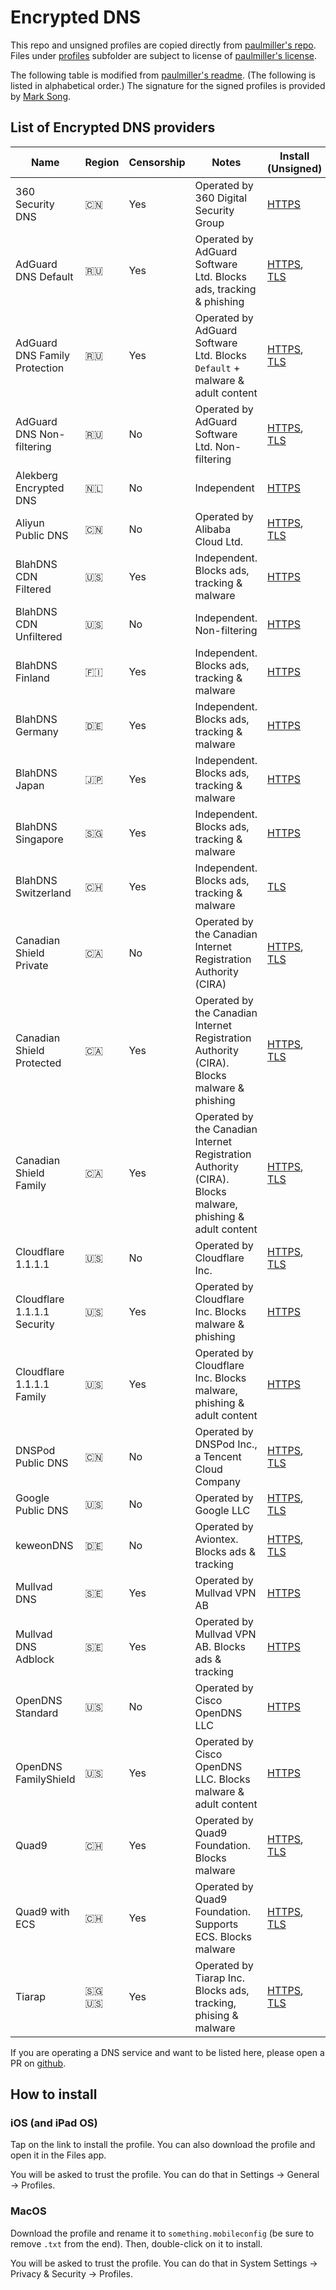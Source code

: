 # Encrypted DNS

This repo and unsigned profiles are copied directly from [paulmiller's repo](https://github.com/paulmillr/encrypted-dns). Files under [profiles](profiles) subfolder are subject to license of [paulmiller's license](https://github.com/paulmillr/encrypted-dns/blob/master/LICENSE). 

The following table is modified from [paulmiller's readme](https://github.com/paulmillr/encrypted-dns/blob/master/README.md). (The following is listed in alphabetical order.)  The signature for the signed profiles is provided by [Mark Song](marksong.tech).

## List of Encrypted DNS providers

| Name                          | Region | Censorship | Notes                                                                                                     | Install (Unsigned)                                                                                                       | Install (Signed)                                                                                                                       |
| ----------------------------- | ------ | ---------- | --------------------------------------------------------------------------------------------------------- | ------------------------------------------------------------------------------------------------------------------------ | -------------------------------------------------------------------------------------------------------------------------------------- |
| 360 Security DNS              | 🇨🇳     | Yes        | Operated by 360 Digital Security Group                                                                    | [HTTPS](profiles/360-https.mobileconfig)                                                                                 | [HTTPS](signed_profiles/360-https.mobileconfig)                                                                                        |
| AdGuard DNS Default           | 🇷🇺     | Yes        | Operated by AdGuard Software Ltd. Blocks ads, tracking & phishing                                         | [HTTPS](profiles/adguard-default-https.mobileconfig), [TLS](profiles/adguard-default-tls.mobileconfig)                   | [HTTPS](signed_profiles/adguard-default-https.mobileconfig), [TLS](signed_profiles/adguard-default-https.mobileconfig)                 |
| AdGuard DNS Family Protection | 🇷🇺     | Yes        | Operated by AdGuard Software Ltd. Blocks `Default` + malware & adult content                              | [HTTPS](profiles/adguard-family-https.mobileconfig), [TLS](profiles/adguard-family-tls.mobileconfig)                     | [HTTPS](signed_profiles/adguard-family-https.mobileconfig), [TLS](signed_profiles/adguard-family-tls.mobileconfig)                     |
| AdGuard DNS Non-filtering     | 🇷🇺     | No         | Operated by AdGuard Software Ltd. Non-filtering                                                           | [HTTPS](profiles/adguard-nofilter-https.mobileconfig), [TLS](profiles/adguard-nofilter-tls.mobileconfig)                 | [HTTPS](signed_profiles/adguard-nofilter-https.mobileconfig), [TLS](signed_profiles/adguard-nofilter-tls.mobileconfig)                 |
| Alekberg Encrypted DNS        | 🇳🇱     | No         | Independent                                                                                               | [HTTPS](profiles/alekberg-https.mobileconfig)                                                                            | [HTTPS](signed_profiles/alekberg-https.mobileconfig)                                                                                   |
| Aliyun Public DNS             | 🇨🇳     | No         | Operated by Alibaba Cloud Ltd.                                                                            | [HTTPS](profiles/alibaba-https.mobileconfig), [TLS](profiles/alibaba-tls.mobileconfig)                                   | [HTTPS](signed_profiles/alibaba-https.mobileconfig), [TLS](signed_profiles/alibaba-tls.mobileconfig)                                   |
| BlahDNS CDN Filtered          | 🇺🇸     | Yes        | Independent. Blocks ads, tracking & malware                                                               | [HTTPS](profiles/blahdns-cdn-adblock-doh1.mobileconfig)                                                                  | [HTTPS](signed_profiles/blahdns-cdn-adblock-doh1.mobileconfig)                                                                         |
| BlahDNS CDN Unfiltered        | 🇺🇸     | No         | Independent. Non-filtering                                                                                | [HTTPS](profiles/blahdns-cdn-unfiltered-doh1.mobileconfig)                                                               | [HTTPS](signed_profiles/blahdns-cdn-unfiltered-doh1.mobileconfig)                                                                      |
| BlahDNS Finland               | 🇫🇮     | Yes        | Independent. Blocks ads, tracking & malware                                                               | [HTTPS](profiles/blahdns-finland-doh.mobileconfig)                                                                       | [HTTPS](signed_profiles/blahdns-finland-doh.mobileconfig)                                                                              |
| BlahDNS Germany               | 🇩🇪     | Yes        | Independent. Blocks ads, tracking & malware                                                               | [HTTPS](profiles/blahdns-germany-doh.mobileconfig)                                                                       | [HTTPS](signed_profiles/blahdns-germany-doh.mobileconfig)                                                                              |
| BlahDNS Japan                 | 🇯🇵     | Yes        | Independent. Blocks ads, tracking & malware                                                               | [HTTPS](profiles/blahdns-japan-doh.mobileconfig)                                                                         | [HTTPS](signed_profiles/blahdns-japan-doh.mobileconfig)                                                                                |
| BlahDNS Singapore             | 🇸🇬     | Yes        | Independent. Blocks ads, tracking & malware                                                               | [HTTPS](profiles/blahdns-singapore-doh.mobileconfig)                                                                     | [HTTPS](signed_profiles/blahdns-singapore-doh.mobileconfig)                                                                            |
| BlahDNS Switzerland           | 🇨🇭     | Yes        | Independent. Blocks ads, tracking & malware                                                               | [TLS](profiles/blahdns-switzerland-dot.mobileconfig)                                                                     | [TLS](signed_profiles/blahdns-switzerland-dot.mobileconfig)                                                                            |
| Canadian Shield Private       | 🇨🇦     | No         | Operated by the Canadian Internet Registration Authority (CIRA)                                           | [HTTPS](profiles/canadianshield-private-https.mobileconfig), [TLS](profiles/canadianshield-private-tls.mobileconfig)     | [HTTPS](signed_profiles/canadianshield-private-https.mobileconfig), [TLS](signed_profiles/canadianshield-private-tls.mobileconfig)     |
| Canadian Shield Protected     | 🇨🇦     | Yes        | Operated by the Canadian Internet Registration Authority (CIRA). Blocks malware & phishing                | [HTTPS](profiles/canadianshield-protected-https.mobileconfig), [TLS](profiles/canadianshield-protected-tls.mobileconfig) | [HTTPS](signed_profiles/canadianshield-protected-https.mobileconfig), [TLS](signed_profiles/canadianshield-protected-tls.mobileconfig) |
| Canadian Shield Family        | 🇨🇦     | Yes        | Operated by the Canadian Internet Registration Authority (CIRA). Blocks malware, phishing & adult content | [HTTPS](profiles/canadianshield-family-https.mobileconfig), [TLS](profiles/canadianshield-family-tls.mobileconfig)       | [HTTPS](signed_profiles/canadianshield-family-https.mobileconfig), [TLS](signed_profiles/canadianshield-family-tls.mobileconfig)       |
| Cloudflare 1.1.1.1            | 🇺🇸     | No         | Operated by Cloudflare Inc.                                                                               | [HTTPS](profiles/cloudflare-https.mobileconfig), [TLS](profiles/cloudflare-tls.mobileconfig)                             | [HTTPS](signed_profiles/cloudflare-https.mobileconfig), [TLS](signed_profiles/cloudflare-tls.mobileconfig)                             |
| Cloudflare 1.1.1.1 Security   | 🇺🇸     | Yes        | Operated by Cloudflare Inc. Blocks malware & phishing                                                     | [HTTPS](profiles/cloudflare-malware-https.mobileconfig)                                                                  | [HTTPS](signed_profiles/cloudflare-malware-https.mobileconfig)                                                                         |
| Cloudflare 1.1.1.1 Family     | 🇺🇸     | Yes        | Operated by Cloudflare Inc. Blocks malware, phishing & adult content                                      | [HTTPS](profiles/cloudflare-family-https.mobileconfig)                                                                   | [HTTPS](signed_profiles/cloudflare-family-https.mobileconfig)                                                                          |
| DNSPod Public DNS             | 🇨🇳     | No         | Operated by DNSPod Inc., a Tencent Cloud Company                                                          | [HTTPS](profiles/dnspod-https.mobileconfig), [TLS](profiles/dnspod-tls.mobileconfig)                                     | [HTTPS](signed_profiles/dnspod-https.mobileconfig), [TLS](signed_profiles/dnspod-tls.mobileconfig)                                     |
| Google Public DNS             | 🇺🇸     | No         | Operated by Google LLC                                                                                    | [HTTPS](profiles/google-https.mobileconfig), [TLS](profiles/google-tls.mobileconfig)                                     | [HTTPS](signed_profiles/google-https.mobileconfig), [TLS](signed_profiles/google-tls.mobileconfig)                                     |
| keweonDNS                     | 🇩🇪     | No         | Operated by Aviontex. Blocks ads & tracking                                                               | [HTTPS](profiles/keweondns-doh.mobileconfig), [TLS](profiles/keweondns-dot.mobileconfig)                                 | [HTTPS](signed_profiles/keweondns-doh.mobileconfig), [TLS](signed_profiles/keweondns-dot.mobileconfig)                                 |
| Mullvad DNS                   | 🇸🇪     | Yes        | Operated by Mullvad VPN AB                                                                                | [HTTPS](profiles/mullvad-doh.mobileconfig)                                                                               | [HTTPS](signed_profiles/mullvad-doh.mobileconfig)                                                                                      |
| Mullvad DNS Adblock           | 🇸🇪     | Yes        | Operated by Mullvad VPN AB. Blocks ads & tracking                                                         | [HTTPS](profiles/mullvad-adblock-doh.mobileconfig)                                                                       | [HTTPS](signed_profiles/mullvad-adblock-doh.mobileconfig)                                                                              |
| OpenDNS Standard              | 🇺🇸     | No         | Operated by Cisco OpenDNS LLC                                                                             | [HTTPS](profiles/opendns-https.mobileconfig)                                                                             | [HTTPS](signed_profiles/opendns-https.mobileconfig)                                                                                    |
| OpenDNS FamilyShield          | 🇺🇸     | Yes        | Operated by Cisco OpenDNS LLC. Blocks malware & adult content                                             | [HTTPS](profiles/opendns-family-https.mobileconfig)                                                                      | [HTTPS](signed_profiles/opendns-family-https.mobileconfig)                                                                             |
| Quad9                         | 🇨🇭     | Yes        | Operated by Quad9 Foundation. Blocks malware                                                              | [HTTPS](profiles/quad9-https.mobileconfig), [TLS](profiles/quad9-tls.mobileconfig)                                       | [HTTPS](signed_profiles/quad9-https.mobileconfig), [TLS](signed_profiles/quad9-tls.mobileconfig)                                       |
| Quad9 with ECS                | 🇨🇭     | Yes        | Operated by Quad9 Foundation. Supports ECS. Blocks malware                                                | [HTTPS](profiles/quad9-ECS-https.mobileconfig), [TLS](profiles/quad9-ECS-tls.mobileconfig)                               | [HTTPS](signed_profiles/quad9-ECS-https.mobileconfig), [TLS](signed_profiles/quad9-ECS-tls.mobileconfig)                               |
| Tiarap                        | 🇸🇬 🇺🇸  | Yes        | Operated by Tiarap Inc. Blocks ads, tracking, phising & malware                                           | [HTTPS](profiles/tiarapp-https.mobileconfig), [TLS](profiles/tiarapp-tls.mobileconfig)                                   | [HTTPS](signed_profiles/tiarapp-https.mobileconfig), [TLS](signed_profiles/tiarapp-tls.mobileconfig)                                   |

If you are operating a DNS service and want to be listed here, please open a PR on [github]().

## How to install

### iOS (and iPad OS)

Tap on the link to install the profile. You can also download the profile and open it in the Files app.

You will be asked to trust the profile. You can do that in Settings → General → Profiles.

### MacOS

Download the profile and rename it to `something.mobileconfig` (be sure to remove `.txt` from the end). Then, double-click on it to install.

You will be asked to trust the profile. You can do that in System Settings → Privacy & Security → Profiles.
